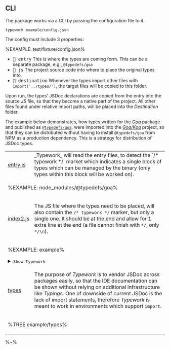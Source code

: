 ## CLI

The package works via a CLI by passing the configuration file to it.

```
typework example/config.json
```

The config must include 3 properties:

%EXAMPLE: test/fixture/config.json%

- <kbd>🔖 entry</kbd> This is where the types are coming form. This can be a separate package, e.g., `@typedefs/goa`
- <kbd>🎯 js</kbd> The project source code into where to place the original types into.
- <kbd>📂 destination</kbd> Whenever the types import other files with `import('../types/')`, the target files will be copied to this folder.

Upon run, the types' JSDoc declarations are copied from the entry into the source _JS_ file, so that they become a native part of the project. All other files found under relative import paths, will be placed into the _Destination_ folder.

The example below demonstrates, how types written for the [_Goa_](https://github.com/idiocc/goa) package and published as [`@typedefs/goa`](https://npmjs.com/package/@typedefs/goa), were imported into the [_Goa/Koa_](https://github.com/idiocc/koa) project, so that they can be distributed without having to install `@typedefs/goa` from NPM as a production dependency. This is a strategy for distribution of JSDoc types.

<table>
<tr><td>
 <a href="https://github.com/idiocc/goa/blob/master/types/index.js">entry.js</a></td>

<td><md2html>
_Typework_ will read the entry files, to detect the `/* typework */` market which indicates a single block of types which can be managed by the binary (only types within this block will be worked on).
</md2html></td></tr>
<!-- block-start -->
<tr><td colspan="2">

%EXAMPLE: node_modules/@typedefs/goa%
</td></tr>
<tr><td>
 <a href="example/index2.js">index2.js</a>
</td><td><md2html>

The JS file where the types need to be placed, will also contain the `/* typework */` marker, but only a single one. It should be at the end and allow for 1 extra line at the end (a file cannot finish with `*/`, only `*/\n`).</md2html></td></tr>
<!-- /block-end -->
<!-- block-start -->
<tr><td colspan="2">

%EXAMPLE: example%

<details>
<summary><kbd>Show Typework</kbd></summary>

%EXAMPLE: example/index2%
</details>

</td></tr>
<tr><td>
 <a href="example/types">types</a>
</td><td><md2html>

The purpose of _Typework_ is to vendor JSDoc across packages easily, so that the IDE documentation can be shown without relying on additional infrastructure like _Typings_. One of downside of current JSDoc is the lack of import statements, therefore _Typework_ is meant to work in environments which support `import`.

</md2html></td></tr>
<!-- /block-end -->
<!-- block-start -->
<tr><td colspan="2">

%TREE example/types%
</td></tr>
<!-- /block-end -->
</table>

%~%